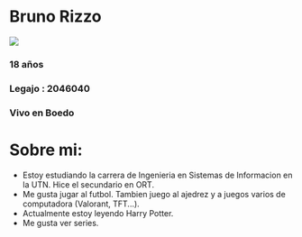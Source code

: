 # Bruno Rizzo 
![](https://i.imgur.com/qDGpILS.jpeg)
### 18 años
### Legajo : 2046040
### Vivo en Boedo
# Sobre mi:
- Estoy estudiando la carrera de Ingenieria en Sistemas de Informacion en la UTN. Hice el secundario en ORT.
- Me gusta jugar al futbol. Tambien juego al ajedrez y a juegos varios de computadora (Valorant, TFT...).
- Actualmente estoy leyendo Harry Potter.
- Me gusta ver series.
